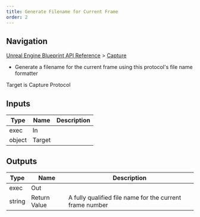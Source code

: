 ```yaml
---
title: Generate Filename for Current Frame
order: 2
---
```

## Navigation

[Unreal Engine Blueprint API Reference](https://dev.epicgames.com/documentation/en-us/unreal-engine/BlueprintAPI) > [Capture](https://dev.epicgames.com/documentation/en-us/unreal-engine/BlueprintAPI/Capture)

- Generate a filename for the current frame using this protocol's file name formatter

Target is Capture Protocol

## Inputs

| Type | Name | Description |
| --- | --- | --- |
| exec | In |  |
| object | Target |  |

## Outputs

| Type | Name | Description |
| --- | --- | --- |
| exec | Out |  |
| string | Return Value | A fully qualified file name for the current frame number |
